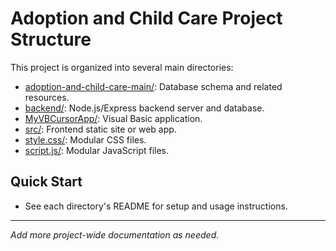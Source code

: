 # Adoption and Child Care Project Structure

This project is organized into several main directories:

- [adoption-and-child-care-main/](adoption-and-child-care-main/README.md): Database schema and related resources.
- [backend/](backend/README.md): Node.js/Express backend server and database.
- [MyVBCursorApp/](MyVBCursorApp/README.md): Visual Basic application.
- [src/](src/README.md): Frontend static site or web app.
- [style.css/](style.css/README.md): Modular CSS files.
- [script.js/](script.js/README.md): Modular JavaScript files.

## Quick Start
- See each directory's README for setup and usage instructions.

---

*Add more project-wide documentation as needed.* 